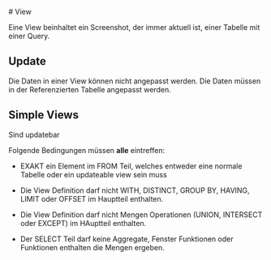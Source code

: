 # View

Eine View beinhaltet ein Screenshot, der immer aktuell ist, einer Tabelle mit einer Query.

## Update

Die Daten in einer View können nicht angepasst werden. Die Daten müssen in der Referenzierten Tabelle angepasst werden.

## Simple Views
Sind updatebar

Folgende Bedingungen müssen **alle** eintreffen:

- EXAKT ein Element im FROM Teil, welches entweder 
eine normale Tabelle oder ein updateable view sein muss

- Die View Definition darf nicht WITH, DISTINCT, GROUP BY, HAVING, LIMIT oder OFFSET im Hauptteil enthalten.

-  Die View Definition darf nicht Mengen Operationen (UNION, INTERSECT oder EXCEPT) im HAuptteil enthalten.

- Der SELECT Teil darf keine Aggregate, Fenster Funktionen oder Funktionen enthalten die Mengen ergeben.